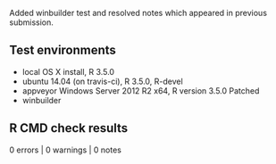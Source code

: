 Added winbuilder test and resolved notes which appeared in previous submission.

## Test environments
* local OS X install, R 3.5.0
* ubuntu 14.04 (on travis-ci), R 3.5.0, R-devel
* appveyor Windows Server 2012 R2 x64, R version 3.5.0 Patched
* winbuilder

## R CMD check results

0 errors | 0 warnings | 0 notes
